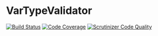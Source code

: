 # VarTypeValidator
[![Build Status](https://travis-ci.org/Ajirass/VarTypeValidator.svg?branch=master)](https://travis-ci.org/Ajirass/VarTypeValidator)
[![Code Coverage](https://scrutinizer-ci.com/g/Ajirass/VarTypeValidator/badges/coverage.png?b=master)](https://scrutinizer-ci.com/g/Ajirass/VarTypeValidator/?branch=master)
[![Scrutinizer Code Quality](https://scrutinizer-ci.com/g/Ajirass/Spare-time/badges/quality-score.png?b=master)](https://scrutinizer-ci.com/g/Ajirass/Spare-time/?branch=master)